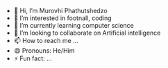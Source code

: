 - 👋 Hi, I’m Murovhi Phathutshedzo
- 👀 I’m interested in footnall, coding
- 🌱 I’m currently learning computer science
- 💞️ I’m looking to collaborate on Artificial intelligence
- 📫 How to reach me ...
- 😄 Pronouns: He/Him
- ⚡ Fun fact: ...

<!---
222115222Murovhi/222115222Murovhi is a ✨ special ✨ repository because its `README.md` (this file) appears on your GitHub profile.
You can click the Preview link to take a look at your changes.
--->
